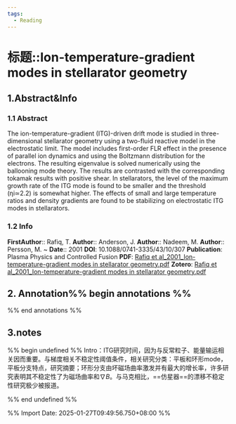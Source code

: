 ```yaml
---
tags:
  - Reading
---
```

# 标题::Ion-temperature-gradient modes in stellarator geometry

## 1.Abstract&Info
### 1.1 Abstract
The ion-temperature-gradient (ITG)-driven drift mode is studied in three-dimensional stellarator geometry using a two-fluid reactive model in the electrostatic limit. The model includes first-order FLR effect in the presence of parallel ion dynamics and using the Boltzmann distribution for the electrons. The resulting eigenvalue is solved numerically using the ballooning mode theory. The results are contrasted with the corresponding tokamak results with positive shear. In stellarators, the level of the maximum growth rate of the ITG mode is found to be smaller and the threshold (ηi≃2.2) is somewhat higher. The effects of small and large temperature ratios and density gradients are found to be stabilizing on electrostatic ITG modes in stellarators.

### 1.2 Info
**FirstAuthor**:: Rafiq, T. 
**Author**:: Anderson, J. 
**Author**:: Nadeem, M. 
**Author**:: Persson, M. 
~
**Date**:: 2001
**DOI**: 10.1088/0741-3335/43/10/307
**Publication**: Plasma Physics and Controlled Fusion
**PDF**: [Rafiq et al_2001_Ion-temperature-gradient modes in stellarator geometry.pdf](file://E:\Zotero\storage\4HBLGHCU\Rafiq%20et%20al_2001_Ion-temperature-gradient%20modes%20in%20stellarator%20geometry.pdf)
**Zotero**: [Rafiq et al_2001_Ion-temperature-gradient modes in stellarator geometry.pdf](zotero://select/library/items/4HBLGHCU)


## 2. Annotation%% begin annotations %%


%% end annotations %%

## 3.notes
%% begin undefined %%
Intro：ITG研究时间，因为与反常粒子、能量输运相关因而重要。与梯度相关不稳定性阈值条件，相关研究分类：平板和环形mode，平板分支特点，研究摘要；环形分支由坏磁场曲率激发并有最大的增长率，许多研究表明其不稳定性了为磁场曲率和$\nabla B$。与马克相比，==仿星器==的漂移不稳定性研究极少被报道。

%% end undefined %%



%% Import Date: 2025-01-27T09:49:56.750+08:00 %%

